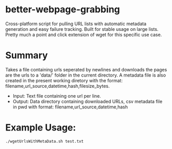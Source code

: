 # better-webpage-grabbing
Cross-platform script for pulling URL lists with automatic metadata generation and easy failure tracking. Built for stable usage on large lists. Pretty much a point and click extension of wget for this specific use case. 

# Summary

Takes a file containing urls seperated by newlines and downloads the pages are the urls to a 'data/' folder in the current directory. A metadata file is also created in the present working diretory with the format: filename,url_source,datetime,hash,filesize_bytes.

* Input: Text file containing one url per line.
* Output: Data directory containing downloaded URLs, csv metadata file in pwd with format: filename,url_source,datetime,hash
# Example Usage: 

`./wgetUrlsWithMetaData.sh test.txt`



